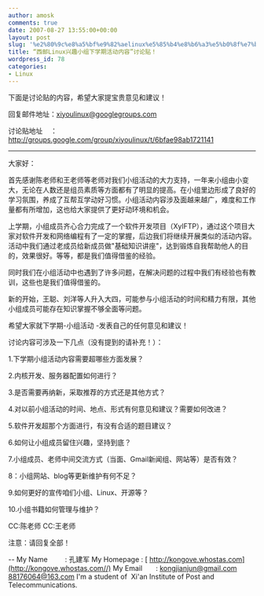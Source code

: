 ```yaml
---
author: amosk
comments: true
date: 2007-08-27 13:55:00+00:00
layout: post
slug: '%e2%80%9c%e8%a5%bf%e9%82%aelinux%e5%85%b4%e8%b6%a3%e5%b0%8f%e7%bb%84%e4%b8%8b%e5%ad%a6%e6%9c%9f%e6%b4%bb%e5%8a%a8%e5%86%85%e5%ae%b9%e2%80%9d%e8%ae%a8%e8%ae%ba%e8%b4%b4%ef%bc%81'
title: “西邮Linux兴趣小组下学期活动内容”讨论贴！
wordpress_id: 78
categories:
- Linux
---
```


下面是讨论贴的内容，希望大家提宝贵意见和建议！




回复邮件地址：xiyoulinux@googlegroups.com




讨论贴地址    ：http://groups.google.com/group/xiyoulinux/t/6bfae98ab1721141




___________________________________________________________________





大家好：

首先感谢陈老师和王老师等老师对我们小组活动的大力支持，一年来小组由小变大，无论在人数还是组员素质等方面都有了明显的提高。在小组里边形成了良好的学习氛围，养成了互帮互学动好习惯。小组活动内容涉及面越来越广，难度和工作量都有所增加，这也给大家提供了更好动环境和机会。

上学期，小组成员齐心合力完成了一个软件开发项目（XylFTP），通过这个项目大家对软件开发和网络编程有了一定的掌握，后边我们将继续开展类似的活动内容。活动中我们通过老成员给新成员做"基础知识讲座"，达到锻炼自我帮助他人的目的，效果很好。等等，都是我们值得借鉴的经验。

同时我们在小组活动中也遇到了许多问题，在解决问题的过程中我们有经验也有教训，这些也是我们值得借鉴的。

新的开始，王聪、刘洋等人升入大四，可能参与小组活动的时间和精力有限，其他小组成员可能存在知识掌握不够全面等问题。


希望大家就下学期-小组活动 -发表自己的任何意见和建议！

讨论内容可涉及一下几点（没有提到的请补充！）：

1.下学期小组活动内容需要超哪些方面发展？

2.内核开发、服务器配置如何进行？

3.是否需要再纳新，采取推荐的方式还是其他方式？

4.对以前小组活动的时间、地点、形式有何意见和建议？需要如何改进？

5.软件开发超那个方面进行，有没有合适的题目建议？

6.如何让小组成员留住兴趣，坚持到底？

7.小组成员、老师中间交流方式（当面、Gmail新闻组、网站等）是否有效？

8：小组网站、blog等更新维护有何不足？

9.如何更好的宣传咱们小组、Linux、开源等？

10.小组书籍如何管理与维护？
  
CC:陈老师
CC:王老师

注意：请回复全部！

--
My Name         : 孔建军
My Homepage : [ http://kongove.whostas.com](http://kongove.whostas.com//)
My Email       : [kongjianjun@gmail.com](mailto:kongjianjun@gmail.com)
[88176064@163.com](mailto:88176064@163.com)
I'm a student of  Xi'an Institute of Post and Telecommunications. 
